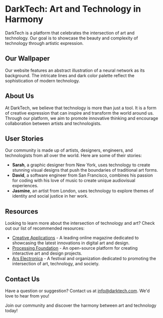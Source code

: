 <!--font:Montserrat-->

# DarkTech: Art and Technology in Harmony

DarkTech is a platform that celebrates the intersection of art and technology. Our goal is to showcase the beauty and complexity of technology through artistic expression.

## Our Wallpaper

Our website features an abstract illustration of a neural network as its background. The intricate lines and dark color palette reflect the sophistication of modern technology.

## About Us

At DarkTech, we believe that technology is more than just a tool. It is a form of creative expression that can inspire and transform the world around us. Through our platform, we aim to promote innovative thinking and encourage collaboration between artists and technologists.

## User Stories

Our community is made up of artists, designers, engineers, and technologists from all over the world. Here are some of their stories:

- **Sarah**, a graphic designer from New York, uses technology to create stunning visual designs that push the boundaries of traditional art forms.
- **David**, a software engineer from San Francisco, combines his passion for coding with his love of music to create unique audiovisual experiences.
- **Jasmine**, an artist from London, uses technology to explore themes of identity and social justice in her work.

## Resources

Looking to learn more about the intersection of technology and art? Check out our list of recommended resources:

- [Creative Applications](#) - A leading online magazine dedicated to showcasing the latest innovations in digital art and design.
- [Processing Foundation](#) - An open-source platform for creating interactive art and design projects.
- [Ars Electronica](#) - A festival and organization dedicated to promoting the intersection of art, technology, and society.

## Contact Us

Have a question or suggestion? Contact us at [info@darktech.com](mailto:info@darktech.com). We'd love to hear from you!

Join our community and discover the harmony between art and technology today!

<!--

Write me content for website with wallpaper which alt text is:

"An abstract illustration of a neural network, with intricate lines and a dark and technological color palette."

The name/title of the page should not be 1:1 copy of the alt text but rather a real content of the website which is using this wallpaper.

- Use markdown format 
- Start with heading
- Heading should be short and concise
- The content should look like a real website 
- The website should not be about the wallpaper, wallpaper is just a related background
- Heading should be contain work "wallpaper" or "background"
- Include real sections like references, contact, user stories, etc. use things relevant to the page purpose.
- Feel free to use structure like headings, bullets, numbering, blockquotes, paragraphs, horizontal lines, etc.
- You can use formatting like bold or _italic_
- You can include UTF-8 emojis
- Links should be only #hash anchors (and you can refer to the document itself)
- Do not include images


---


# DarkTech: Exploring the Intersection of Technology and Art

Welcome to DarkTech, a platform for exploring the intersection of technology and art. Our mission is to showcase the beauty and complexity of technology through artistic expression.

## Wallpaper

Our website features an abstract illustration of a neural network as its background wallpaper. The intricate lines and dark color palette reflect the complexity and sophistication of modern technology.

## About Us

At DarkTech, we believe that technology is more than just a tool. It is a form of creative expression that can be used to inspire and transform the world around us. Through our platform, we aim to promote innovative thinking and encourage collaboration between artists and technologists.

## User Stories

Our community is made up of artists, designers, engineers, and technologists from all over the world. Here are some of their stories:

- **Sarah**, a graphic designer from New York, uses technology to create stunning visual designs that push the boundaries of traditional art forms.
- **David**, a software engineer from San Francisco, combines his passion for coding with his love of music to create unique audiovisual experiences.
- **Jasmine**, an artist from London, uses technology to explore themes of identity and social justice in her work.

## Resources

Looking to learn more about the intersection of technology and art? Check out our list of recommended resources:

- [Creative Applications](#) - A leading online magazine dedicated to showcasing the latest innovations in digital art and design.
- [Processing Foundation](#) - An open-source platform for creating interactive art and design projects.
- [Ars Electronica](#) - A festival and organization dedicated to promoting the intersection of art, technology, and society.

## Contact Us

Have a question or suggestion? We'd love to hear from you! Contact us at [info@darktech.com](mailto:info@darktech.com).

Join our community and start exploring the beauty and complexity of technology through art today!


---


Heading is too long, rewrite whole content.


---


# DarkTech: Where Art and Technology Meet

DarkTech is a platform that explores the intersection of art and technology. Our mission is to showcase the beauty and complexity of technology through artistic expression.

## Our Wallpaper

Our website features an abstract illustration of a neural network as its background. The intricate lines and dark color palette reflect the sophistication of modern technology.

## About Us

At DarkTech, we believe that technology is more than just a tool. It is a form of creative expression that can inspire and transform the world around us. Through our platform, we aim to promote innovative thinking and encourage collaboration between artists and technologists.

## User Stories

Our community is made up of artists, designers, engineers, and technologists from all over the world. Here are some of their stories:

- **Sarah**, a graphic designer from New York, uses technology to create stunning visual designs that push the boundaries of traditional art forms.
- **David**, a software engineer from San Francisco, combines his passion for coding with his love of music to create unique audiovisual experiences.
- **Jasmine**, an artist from London, uses technology to explore themes of identity and social justice in her work.

## Resources

Looking to learn more about the intersection of technology and art? Check out our list of recommended resources:

- [Creative Applications](#) - A leading online magazine dedicated to showcasing the latest innovations in digital art and design.
- [Processing Foundation](#) - An open-source platform for creating interactive art and design projects.
- [Ars Electronica](#) - A festival and organization dedicated to promoting the intersection of art, technology, and society.

## Contact Us

Have a question or suggestion? We'd love to hear from you! Contact us at [info@darktech.com](mailto:info@darktech.com).

Join our community and start exploring the beauty and complexity of technology through art today!


---


Heading is too long, rewrite whole content.


---


# DarkTech: Where Art Meets Technology

DarkTech is a platform that explores the intersection of art and technology. Our mission is to showcase the beauty and complexity of technology through artistic expression.

## Our Wallpaper

Our website features an abstract illustration of a neural network as its background. The intricate lines and dark color palette reflect the sophistication of modern technology.

## About Us

At DarkTech, we believe that technology is more than just a tool. It is a form of creative expression that can inspire and transform the world around us. Through our platform, we aim to promote innovative thinking and encourage collaboration between artists and technologists.

## User Stories

Our community is made up of artists, designers, engineers, and technologists from all over the world. Here are some of their stories:

- **Sarah**, a graphic designer from New York, uses technology to create stunning visual designs that push the boundaries of traditional art forms.
- **David**, a software engineer from San Francisco, combines his passion for coding with his love of music to create unique audiovisual experiences.
- **Jasmine**, an artist from London, uses technology to explore themes of identity and social justice in her work.

## Resources

Looking to learn more about the intersection of technology and art? Check out our list of recommended resources:

- [Creative Applications](#) - A leading online magazine dedicated to showcasing the latest innovations in digital art and design.
- [Processing Foundation](#) - An open-source platform for creating interactive art and design projects.
- [Ars Electronica](#) - A festival and organization dedicated to promoting the intersection of art, technology, and society.

## Contact Us

Have a question or suggestion? Contact us at [info@darktech.com](mailto:info@darktech.com). We'd love to hear from you!

Join our community and start exploring the beauty and complexity of technology through art today!


---


Heading is too long, rewrite whole content.


---


# DarkTech: Art and Technology in Harmony

DarkTech is a platform that celebrates the intersection of art and technology. Our goal is to showcase the beauty and complexity of technology through artistic expression.

## Our Wallpaper

Our website features an abstract illustration of a neural network as its background. The intricate lines and dark color palette reflect the sophistication of modern technology.

## About Us

At DarkTech, we believe that technology is more than just a tool. It is a form of creative expression that can inspire and transform the world around us. Through our platform, we aim to promote innovative thinking and encourage collaboration between artists and technologists.

## User Stories

Our community is made up of artists, designers, engineers, and technologists from all over the world. Here are some of their stories:

- **Sarah**, a graphic designer from New York, uses technology to create stunning visual designs that push the boundaries of traditional art forms.
- **David**, a software engineer from San Francisco, combines his passion for coding with his love of music to create unique audiovisual experiences.
- **Jasmine**, an artist from London, uses technology to explore themes of identity and social justice in her work.

## Resources

Looking to learn more about the intersection of technology and art? Check out our list of recommended resources:

- [Creative Applications](#) - A leading online magazine dedicated to showcasing the latest innovations in digital art and design.
- [Processing Foundation](#) - An open-source platform for creating interactive art and design projects.
- [Ars Electronica](#) - A festival and organization dedicated to promoting the intersection of art, technology, and society.

## Contact Us

Have a question or suggestion? Contact us at [info@darktech.com](mailto:info@darktech.com). We'd love to hear from you!

Join our community and discover the harmony between art and technology today!


---


Write me a Google font which is best fitting for the website.

Pick from the list:
- Orbitron
- Roboto
- Montserrat
- IBM Plex Sans
- Poppins
- Lobster
- Raleway
- Exo 2
- Barlow Condensed
- Inter
- Alegreya
- Great Vibes
- Futura
- Playfair Display
- Open Sans
- Dancing Script
- Lato


Write just the font name nothing else.


---


Montserrat

-->
